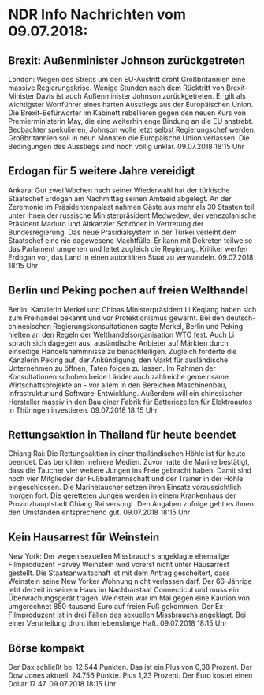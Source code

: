 # NDR Info Nachrichten vom 09.07.2018:


## Brexit: Außenminister Johnson zurückgetreten
London: Wegen des Streits um den EU-Austritt droht Großbritannien eine massive Regierungskrise. Wenige Stunden nach dem Rücktritt von Brexit-Minister Davis ist auch Außenminister Johnson zurückgetreten. Er gilt als wichtigster Wortführer eines harten Ausstiegs aus der Europäischen Union. Die Brexit-Befürworter im Kabinett rebellieren gegen den neuen Kurs von Premierministerin May, die eine weiterhin enge Bindung an die EU anstrebt. Beobachter spekulieren, Johnson wolle jetzt selbst Regierungschef werden. Großbritannien soll in neun Monaten die Europäische Union verlassen. Die Bedingungen des Ausstiegs sind noch völlig unklar. 09.07.2018 18:15 Uhr 

## Erdogan für 5 weitere Jahre vereidigt
Ankara: Gut zwei Wochen nach seiner Wiederwahl hat der türkische Staatschef Erdogan am Nachmittag seinen Amtseid abgelegt. An der Zeremonie im Präsidentenpalast nahmen Gäste aus mehr als 30 Staaten teil, unter ihnen der russische Ministerpräsident Medwedew, der venezolanische Präsident Maduro und Altkanzler Schröder in Vertretung der Bundesregierung. Das neue Präsidialsystem in der Türkei verleiht dem Staatschef eine nie dagewesene Machtfülle. Er kann mit Dekreten teilweise das Parlament umgehen und leitet zugleich die Regierung. Kritiker werfen Erdogan vor, das Land in einen autoritären Staat zu verwandeln. 09.07.2018 18:15 Uhr 

## Berlin und Peking pochen auf freien Welthandel
Berlin: Kanzlerin Merkel und Chinas Ministerpräsident Li Keqiang haben sich zum Freihandel bekannt und vor Protektionismus gewarnt. Bei den deutsch-chinesischen Regierungskonsultationen sagte Merkel, Berlin und Peking hielten an den Regeln der Welthandelsorganisation WTO fest. Auch Li sprach sich dagegen aus, ausländische Anbieter auf Märkten durch einseitige Handelshemmnisse zu benachteiligen. Zugleich forderte die Kanzlerin Peking auf, der Ankündigung, den Markt für ausländische Unternehmen zu öffnen, Taten folgen zu lassen. Im Rahmen der Konsultationen schoben beide Länder auch zahlreiche gemeinsame Wirtschaftsprojekte an - vor allem in den Bereichen Maschinenbau, Infrastruktur und Software-Entwicklung. Außerdem will ein chinesischer Hersteller massiv in den Bau einer Fabrik für Batteriezellen für Elektroautos in Thüringen investieren. 09.07.2018 18:15 Uhr 

## Rettungsaktion in Thailand für heute beendet
Chiang Rai: Die Rettungsaktion in einer thailändischen Höhle ist für heute beendet. Das berichten mehrere Medien. Zuvor hatte die Marine bestätigt, dass die Taucher vier weitere Jungen ins Freie gebracht haben. Damit sind noch vier Mitglieder der Fußballmannschaft und der Trainer in der Höhle eingeschlossen. Die Marinetaucher setzen ihren Einsatz voraussichtlich morgen fort. Die geretteten Jungen werden in einem Krankenhaus der Provinzhauptstadt Chiang Rai versorgt. Den Angaben zufolge geht es ihnen den Umständen entsprechend gut. 09.07.2018 18:15 Uhr 

## Kein Hausarrest für Weinstein
New York: Der wegen sexuellen Missbrauchs angeklagte ehemalige Filmproduzent Harvey Weinstein wird vorerst nicht unter Hausarrest gestellt. Die Staatsanwaltschaft ist mit dem Antrag gescheitert, dass Weinstein seine New Yorker Wohnung nicht verlassen darf. Der 66-Jährige lebt derzeit in seinem Haus im Nachbarstaat Connecticut und muss ein Überwachungsgerät tragen. Weinstein war im Mai gegen eine Kaution von umgerechnet 850-tausend Euro auf freien Fuß gekommen. Der Ex-Filmproduzent ist in drei Fällen des sexuellen Missbrauchs angeklagt. Bei einer Verurteilung droht ihm lebenslange Haft. 09.07.2018 18:15 Uhr 

## Börse kompakt
Der Dax schließt bei 12.544 Punkten. Das ist ein Plus von 0,38 Prozent. Der Dow Jones aktuell: 24.756 Punkte. Plus 1,23 Prozent. Der Euro kostet einen Dollar 17 47. 09.07.2018 18:15 Uhr 
